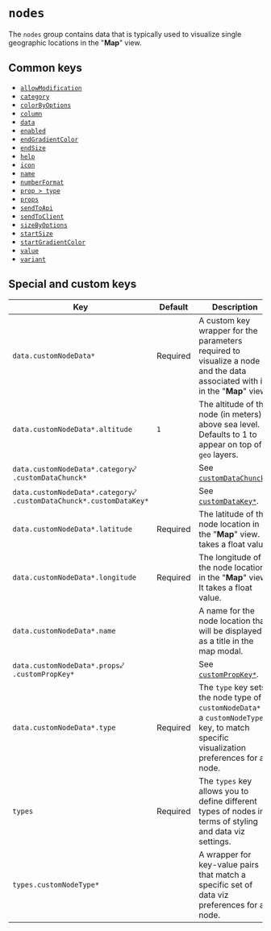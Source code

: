 # `nodes`
The `nodes` group contains data that is typically used to visualize single geographic locations in the "**Map**" view.

## Common keys
- [`allowModification`](../common_keys/common_keys.md#allowModification)
- [`category`](../common_keys/common_keys.md#category)
- [`colorByOptions`](../common_keys/common_keys.md#colorByOptions)
- [`column`](../common_keys/common_keys.md#column)
- [`data`](../common_keys/common_keys.md#data)
- [`enabled`](../common_keys/common_keys.md#enabled)
- [`endGradientColor`](../common_keys/common_keys.md#endGradientColor)
- [`endSize`](../common_keys/common_keys.md#endSize)
- [`help`](../common_keys/props.md#help)
- [`icon`](../common_keys/common_keys.md#icon)
- [`name`](../common_keys/common_keys.md#name)
- [`numberFormat`](../common_keys/common_keys.md#number-format)
- [`prop > type`](../common_keys/props.md#prop-type)
- [`props`](../common_keys/common_keys.md#props-short)
- [`sendToApi`](../common_keys/common_keys.md#sendToApi)
- [`sendToClient`](../common_keys/common_keys.md#sendToClient)
- [`sizeByOptions`](../common_keys/common_keys.md#sizeByOptions)
- [`startSize`](../common_keys/common_keys.md#startSize)
- [`startGradientColor`](../common_keys/common_keys.md#startGradientColor)
- [`value`](../common_keys/props.md#value)
- [`variant`](../common_keys/props.md#variant)

## Special and custom keys
Key | Default | Description
--- | ------- | -----------
<a name="node-data-point">`data.customNodeData*`</a> | Required | A custom key wrapper for the parameters required to visualize a node and the data associated with it in the "**Map**" view.
`data.customNodeData*.altitude` | `1` | The altitude of the node (in meters) above sea level. Defaults to 1 to appear on top of `geo` layers.
`data.customNodeData*.category`&swarhk;<br>`.customDataChunck*` | | See [`customDataChunck*`](categories.md#customDataChunck).
`data.customNodeData*.category`&swarhk;<br>`.customDataChunck*.customDataKey*` | | See [`customDataKey*`](categories.md#customDataKey).
`data.customNodeData*.latitude` | Required | The latitude of the node location in the "**Map**" view. It takes a float value.
`data.customNodeData*.longitude` | Required | The longitude of the node location in the "**Map**" view. It takes a float value.
`data.customNodeData*.name` | | A name for the node location that will be displayed as a title in the map modal.
`data.customNodeData*.props`&swarhk;<br>`.customPropKey*` | | See [`customPropKey*`](../common_keys/props.md#customPropKey).
`data.customNodeData*.type` | Required | The `type` key sets the node type of `customNodeData*` to a `customNodeType*` key, to match specific visualization preferences for a node.
`types` | Required | The `types` key allows you to define different types of nodes in terms of styling and data viz settings.
<a name="node-type">`types.customNodeType*`</a> | | A wrapper for key-value pairs that match a specific set of data viz preferences for a node.

